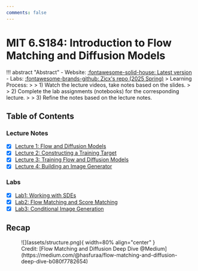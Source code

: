 ```yaml
---
comments: false
---
```


# MIT 6.S184: Introduction to Flow Matching and Diffusion Models

!!! abstract "Abstract"
    - Website: [:fontawesome-solid-house: Latest version](https://diffusion.csail.mit.edu/)
    - Labs: [:fontawesome-brands-github: Zicx's repo (2025 Spring)](https://github.com/cxzhou35/mit6s184)
    > Learning Process:
    >
    > 1) Watch the lecture videos, take notes based on the slides.
    >
    > 2) Complete the lab assignments (notebooks) for the corresponding lecture.
    >
    > 3) Refine the notes based on the lecture notes.

## Table of Contents

### Lecture Notes

- [x] [Lecture 1: Flow and Diffusion Models](./lec01.md)
- [x] [Lecture 2: Constructing a Training Target](./lec02.md)
- [x] [Lecture 3: Training Flow and Diffusion Models](./lec03.md)
- [x] [Lecture 4: Building an Image Generator](./lec04.md)

### Labs

- [x] [Lab1: Working with SDEs](https://github.com/cxzhou35/mit6s184/blob/main/labs/lab_one.ipynb)
- [x] [Lab2: Flow Matching and Score Matching](https://github.com/cxzhou35/mit6s184/blob/main/labs/lab_two.ipynb)
- [x] [Lab3: Conditional Image Generation](https://github.com/cxzhou35/mit6s184/blob/main/labs/lab_three.ipynb)

## Recap
<figure markdown="span">
    ![](assets/structure.png){ width=80% align="center" }
    <figcaption>Credit: [Flow Matching and Diffusion Deep Dive @Medium](https://medium.com/@hasfuraa/flow-matching-and-diffusion-deep-dive-b080f7782654)</figcaption>
</figure>
